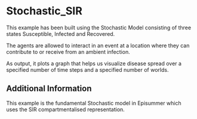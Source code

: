 # Stochastic_SIR
This example has been built using the Stochastic Model consisting of three states Susceptible, Infected and Recovered.

The agents are allowed to interact in an event at a location where they can contribute to or receive from an ambient infection.

As output, it plots a graph that helps us visualize disease spread over a specified number of time steps and a specified number of worlds.<br>


## Additional Information
This example is the fundamental Stochastic model in Episummer which uses the SIR compartmentalised representation.
